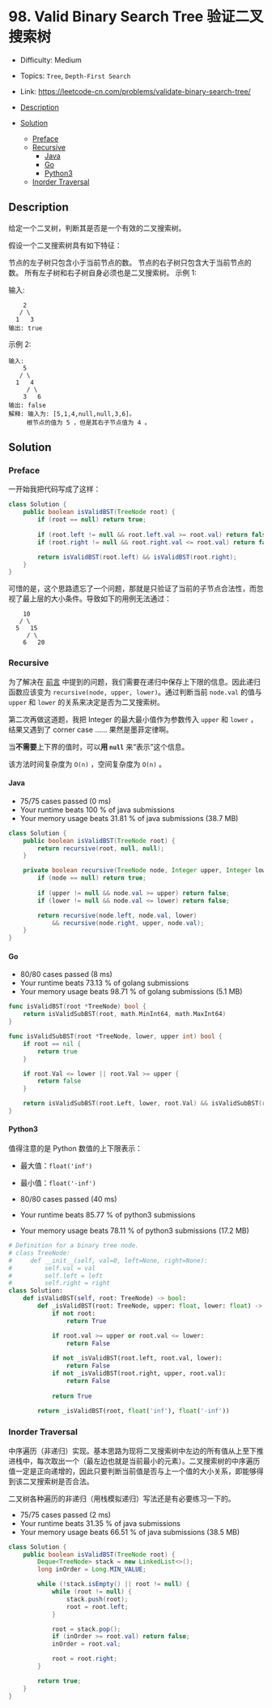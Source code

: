 <!-- omit in toc -->
# 98. Valid Binary Search Tree 验证二叉搜索树

- Difficulty: Medium
- Topics: `Tree`, `Depth-First Search`
- Link: https://leetcode-cn.com/problems/validate-binary-search-tree/

- [Description](#description)
- [Solution](#solution)
  - [Preface](#preface)
  - [Recursive](#recursive)
    - [Java](#java)
    - [Go](#go)
    - [Python3](#python3)
  - [Inorder Traversal](#inorder-traversal)

## Description

给定一个二叉树，判断其是否是一个有效的二叉搜索树。

假设一个二叉搜索树具有如下特征：

节点的左子树只包含小于当前节点的数。
节点的右子树只包含大于当前节点的数。
所有左子树和右子树自身必须也是二叉搜索树。
示例 1:

输入:
```
    2
   / \
  1   3
输出: true
```

示例 2:
```
输入:
    5
   / \
  1   4
     / \
    3   6
输出: false
解释: 输入为: [5,1,4,null,null,3,6]。
     根节点的值为 5 ，但是其右子节点值为 4 。
```

## Solution

### Preface

一开始我把代码写成了这样：

```java
class Solution {
    public boolean isValidBST(TreeNode root) {
        if (root == null) return true;
        
        if (root.left != null && root.left.val >= root.val) return false;
        if (root.right != null && root.right.val <= root.val) return false;

        return isValidBST(root.left) && isValidBST(root.right);
    }
}
```

可惜的是，这个思路遗忘了一个问题，那就是只验证了当前的子节点合法性，而忽视了最上层的大小条件。导致如下的用例无法通过：

```
    10
   / \
  5   15
     / \
    6   20
```

### Recursive

为了解决在 [前言](#preface) 中提到的问题，我们需要在递归中保存上下限的信息。因此递归函数应该变为 `recursive(node, upper, lower)`。通过判断当前 `node.val` 的值与 `upper` 和 `lower` 的关系来决定是否为二叉搜索树。

第二次再做这道题，我把 Integer 的最大最小值作为参数传入 `upper` 和 `lower` ，结果又遇到了 corner case …… 果然是墨菲定律啊。

当**不需要**上下界的值时，可以**用 `null`** 来“表示”这个信息。

该方法时间复杂度为 `O(n)` ，空间复杂度为 `O(n)` 。

#### Java

- 75/75 cases passed (0 ms)
- Your runtime beats 100 % of java submissions
- Your memory usage beats 31.81 % of java submissions (38.7 MB)

```java
class Solution {
    public boolean isValidBST(TreeNode root) {
        return recursive(root, null, null);
    }

    private boolean recursive(TreeNode node, Integer upper, Integer lower) {
        if (node == null) return true;
        
        if (upper != null && node.val >= upper) return false;
        if (lower != null && node.val <= lower) return false;

        return recursive(node.left, node.val, lower)
            && recursive(node.right, upper, node.val);
    }
}
```

#### Go

- 80/80 cases passed (8 ms)
- Your runtime beats 73.13 % of golang submissions
- Your memory usage beats 98.71 % of golang submissions (5.1 MB)

```go
func isValidBST(root *TreeNode) bool {
	return isValidSubBST(root, math.MinInt64, math.MaxInt64)
}

func isValidSubBST(root *TreeNode, lower, upper int) bool {
	if root == nil {
		return true
	}

	if root.Val <= lower || root.Val >= upper {
		return false
	}

	return isValidSubBST(root.Left, lower, root.Val) && isValidSubBST(root.Right, root.Val, upper)
}
```

#### Python3

值得注意的是 Python 数值的上下限表示：
- 最大值：`float('inf')`
- 最小值：`float('-inf')`

- 80/80 cases passed (40 ms)
- Your runtime beats 85.77 % of python3 submissions
- Your memory usage beats 78.11 % of python3 submissions (17.2 MB)

```python
# Definition for a binary tree node.
# class TreeNode:
#     def __init__(self, val=0, left=None, right=None):
#         self.val = val
#         self.left = left
#         self.right = right
class Solution:
    def isValidBST(self, root: TreeNode) -> bool:
        def _isValidBST(root: TreeNode, upper: float, lower: float) -> bool:
            if not root:
                return True

            if root.val >= upper or root.val <= lower:
                return False
            
            if not _isValidBST(root.left, root.val, lower):
                return False
            if not _isValidBST(root.right, upper, root.val):
                return False
            
            return True
        
        return _isValidBST(root, float('inf'), float('-inf'))
```

### Inorder Traversal

中序遍历（非递归）实现。基本思路为现将二叉搜索树中左边的所有值从上至下推进栈中，每次取出一个（最左边也就是当前最小的元素）。二叉搜索树的中序遍历值一定是正向递增的，因此只要判断当前值是否与上一个值的大小关系，即能够得到该二叉搜索树是否合法。

二叉树各种遍历的非递归（用栈模拟递归）写法还是有必要练习一下的。

- 75/75 cases passed (2 ms)
- Your runtime beats 31.35 % of java submissions
- Your memory usage beats 66.51 % of java submissions (38.5 MB)

```java
class Solution {
    public boolean isValidBST(TreeNode root) {
        Deque<TreeNode> stack = new LinkedList<>();
        long inOrder = Long.MIN_VALUE;

        while (!stack.isEmpty() || root != null) {
            while (root != null) {
                stack.push(root);
                root = root.left;
            }

            root = stack.pop();
            if (inOrder >= root.val) return false;
            inOrder = root.val;

            root = root.right;
        }

        return true;
    }
}
```
